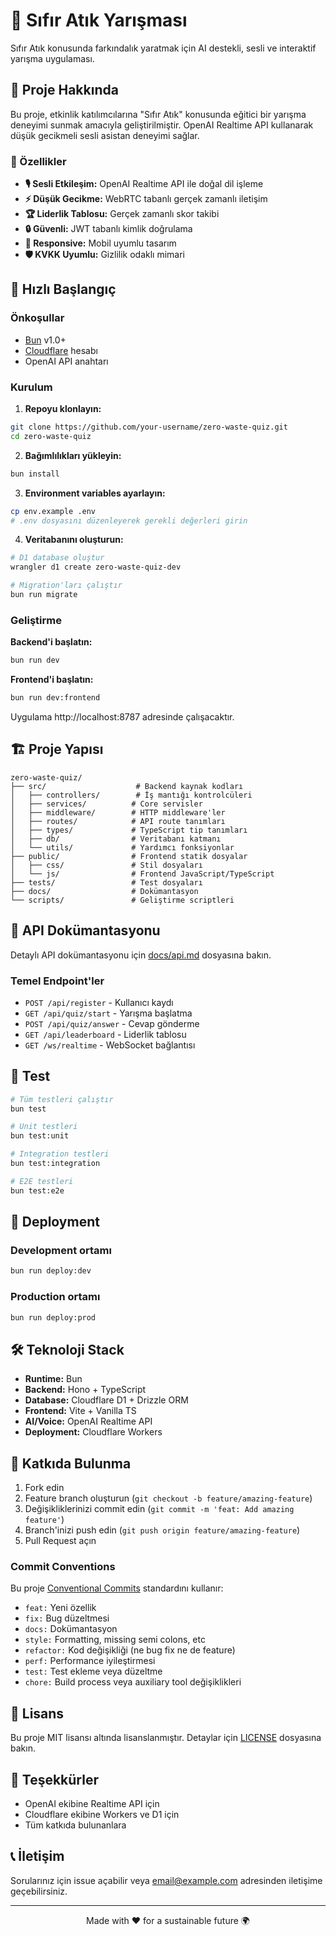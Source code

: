 # 🌱 Sıfır Atık Yarışması

Sıfır Atık konusunda farkındalık yaratmak için AI destekli, sesli ve interaktif yarışma uygulaması.

## 🎯 Proje Hakkında

Bu proje, etkinlik katılımcılarına "Sıfır Atık" konusunda eğitici bir yarışma deneyimi sunmak amacıyla geliştirilmiştir. OpenAI Realtime API kullanarak düşük gecikmeli sesli asistan deneyimi sağlar.

### 🌟 Özellikler

- **🎙️ Sesli Etkileşim:** OpenAI Realtime API ile doğal dil işleme
- **⚡ Düşük Gecikme:** WebRTC tabanlı gerçek zamanlı iletişim
- **🏆 Liderlik Tablosu:** Gerçek zamanlı skor takibi
- **🔒 Güvenli:** JWT tabanlı kimlik doğrulama
- **📱 Responsive:** Mobil uyumlu tasarım
- **🛡️ KVKK Uyumlu:** Gizlilik odaklı mimari

## 🚀 Hızlı Başlangıç

### Önkoşullar

- [Bun](https://bun.sh) v1.0+
- [Cloudflare](https://cloudflare.com) hesabı
- OpenAI API anahtarı

### Kurulum

1. **Repoyu klonlayın:**
```bash
git clone https://github.com/your-username/zero-waste-quiz.git
cd zero-waste-quiz
```

2. **Bağımlılıkları yükleyin:**
```bash
bun install
```

3. **Environment variables ayarlayın:**
```bash
cp env.example .env
# .env dosyasını düzenleyerek gerekli değerleri girin
```

4. **Veritabanını oluşturun:**
```bash
# D1 database oluştur
wrangler d1 create zero-waste-quiz-dev

# Migration'ları çalıştır
bun run migrate
```

### Geliştirme

**Backend'i başlatın:**
```bash
bun run dev
```

**Frontend'i başlatın:**
```bash
bun run dev:frontend
```

Uygulama http://localhost:8787 adresinde çalışacaktır.

## 🏗️ Proje Yapısı

```
zero-waste-quiz/
├── src/                    # Backend kaynak kodları
│   ├── controllers/        # İş mantığı kontrolcüleri
│   ├── services/          # Core servisler
│   ├── middleware/        # HTTP middleware'ler
│   ├── routes/            # API route tanımları
│   ├── types/             # TypeScript tip tanımları
│   ├── db/                # Veritabanı katmanı
│   └── utils/             # Yardımcı fonksiyonlar
├── public/                # Frontend statik dosyalar
│   ├── css/               # Stil dosyaları
│   └── js/                # Frontend JavaScript/TypeScript
├── tests/                 # Test dosyaları
├── docs/                  # Dokümantasyon
└── scripts/               # Geliştirme scriptleri
```

## 📝 API Dokümantasyonu

Detaylı API dokümantasyonu için [docs/api.md](docs/api.md) dosyasına bakın.

### Temel Endpoint'ler

- `POST /api/register` - Kullanıcı kaydı
- `GET /api/quiz/start` - Yarışma başlatma
- `POST /api/quiz/answer` - Cevap gönderme
- `GET /api/leaderboard` - Liderlik tablosu
- `GET /ws/realtime` - WebSocket bağlantısı

## 🧪 Test

```bash
# Tüm testleri çalıştır
bun test

# Unit testleri
bun test:unit

# Integration testleri
bun test:integration

# E2E testleri
bun test:e2e
```

## 🚢 Deployment

### Development ortamı
```bash
bun run deploy:dev
```

### Production ortamı
```bash
bun run deploy:prod
```

## 🛠️ Teknoloji Stack

- **Runtime:** Bun
- **Backend:** Hono + TypeScript
- **Database:** Cloudflare D1 + Drizzle ORM
- **Frontend:** Vite + Vanilla TS
- **AI/Voice:** OpenAI Realtime API
- **Deployment:** Cloudflare Workers

## 🤝 Katkıda Bulunma

1. Fork edin
2. Feature branch oluşturun (`git checkout -b feature/amazing-feature`)
3. Değişikliklerinizi commit edin (`git commit -m 'feat: Add amazing feature'`)
4. Branch'inizi push edin (`git push origin feature/amazing-feature`)
5. Pull Request açın

### Commit Conventions

Bu proje [Conventional Commits](https://www.conventionalcommits.org/) standardını kullanır:

- `feat:` Yeni özellik
- `fix:` Bug düzeltmesi
- `docs:` Dokümantasyon
- `style:` Formatting, missing semi colons, etc
- `refactor:` Kod değişikliği (ne bug fix ne de feature)
- `perf:` Performance iyileştirmesi
- `test:` Test ekleme veya düzeltme
- `chore:` Build process veya auxiliary tool değişiklikleri

## 📄 Lisans

Bu proje MIT lisansı altında lisanslanmıştır. Detaylar için [LICENSE](LICENSE) dosyasına bakın.

## 🙏 Teşekkürler

- OpenAI ekibine Realtime API için
- Cloudflare ekibine Workers ve D1 için
- Tüm katkıda bulunanlara

## 📞 İletişim

Sorularınız için issue açabilir veya [email@example.com](mailto:email@example.com) adresinden iletişime geçebilirsiniz.

---

<p align="center">Made with ❤️ for a sustainable future 🌍</p>

